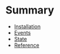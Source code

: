 # Summary

* [Installation](Installation.md)
* [Events](Events.md)
* [State](State.md)
* [Reference](Reference.md)
